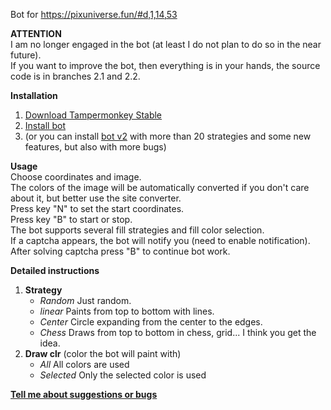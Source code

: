 Bot for https://pixuniverse.fun/#d,1,14,53

**ATTENTION**<br/>
I am no longer engaged in the bot (at least I do not plan to do so in the near future).<br/>
If you want to improve the bot, then everything is in your hands, the source code is in branches 2.1 and 2.2.

**Installation**<br/>
1. [Download Tampermonkey Stable](https://www.tampermonkey.net)
2. [Install bot](https://touchedbydarkness.github.io/stuff/ppf_bot/initer.user.js)
3. (or you can install [bot v2](https://touchedbydarkness.github.io/stuff/ppf_bot_2/initer.user.js) with more than 20 strategies and some new features, but also with more bugs)

**Usage**<br/>
  Choose coordinates and image.<br/>
  The colors of the image will be automatically converted if you don't care about it, but better use the site converter.<br/>
  Press key "N" to set the start coordinates.<br/>
  Press key "B" to start or stop.<br/>
  The bot supports several fill strategies and fill color selection.<br/>
  If a captcha appears, the bot will notify you (need to enable notification).<br/>
  After solving captcha press "B" to continue bot work.

**Detailed instructions**<br/>
1. **Strategy**
   * *Random*
      Just random.
   * *linear*
      Paints from top to bottom with lines.
   * *Center*
      Circle expanding from the center to the edges.
   * *Chess*
      Draws from top to bottom in chess, grid... I think you get the idea.
1. **Draw clr** (color the bot will paint with)
   * *All*
      All colors are used
   * *Selected*
      Only the selected color is used

**[Tell me about suggestions or bugs](https://discord.gg/VyfVmD2nhZ)**
